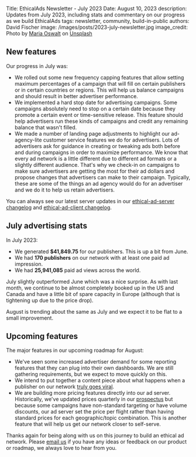 Title: EthicalAds Newsletter - July 2023
Date: August 10, 2023
description: Updates from July 2023, including stats and commentary on our progress as we build EthicalAds
tags: newsletter, community, build-in-public
authors: David Fischer
image: /images/posts/2023-july-newsletter.jpg
image_credit: <span>Photo by <a href="https://unsplash.com/@mcoswalt?utm_source=unsplash&utm_medium=referral&utm_content=creditCopyText">Maria Oswalt</a> on <a href="https://unsplash.com/photos/ns5Valsrpho?utm_source=unsplash&utm_medium=referral&utm_content=creditCopyText">Unsplash</a></span>



## New features

Our progress in July was:

* We rolled out some new frequency capping features that allow
  setting maximum percentages of a campaign that will fill
  on certain publishers or in certain countries or regions.
  This will help us balance campaigns and should result in better advertiser performance.
* We implemented a hard stop date for advertising campaigns.
  Some campaigns absolutely need to stop on a certain date
  because they promote a certain event or time-sensitive release.
  This feature should help advertisers run these kinds of campaigns
  and credit any remaining balance that wasn't filled.
* We made a number of landing page adjustments to highlight
  our ad-agency-lite customer service features we do for advertisers.
  Lots of advertisers ask for guidance in creating or tweaking ads
  both before and during campaigns in order to maximize performance.
  We know that every ad network is a little different due to different ad formats or a slightly different audience.
  That's why we check-in on campaigns to make sure advertisers are getting the most for their ad dollars
  and propose changes that advertisers can make to their campaign.
  Typically, these are some of the things an ad agency would do for an advertiser
  and we do it to help us retain advertisers.

You can always see our latest server updates in our
[ethical-ad-server changelog](https://ethical-ad-server.readthedocs.io/en/latest/developer/changelog.html)
and [ethical-ad-client changelog](https://ethical-ad-client.readthedocs.io/en/latest/changelog.html).


## July advertising stats

[comment]: https://server.ethicalads.io/publisher/all/report/?start_date=2023-07-01&end_date=2023-07-31

In July 2023:

* We generated **$41,849.75** for our publishers. This is up a bit from June.
* We had **170 publishers** on our network with at least one paid ad impression.
* We had **25,941,085** paid ad views across the world.

July slightly outperformed June which was a nice surprise.
As with last month, we continue to be almost completely booked up in the US and Canada
and have a little bit of spare capacity in Europe (although that is tightening up due to the price drop).

August is trending about the same as July and we expect it to be flat to a small improvement.


## Upcoming features

The major features in our upcoming roadmap for August:

* We've seen some increased advertiser demand for some reporting features
  that they can plug into their own dashboards.
  We are still gathering requirements, but we expect to move quickly on this.
* We intend to put together a content piece about what happens
  when a publisher on our network [truly goes viral](https://twitter.com/ethicaladsio/status/1626239820891832327).
* We are building more pricing features directly into our ad server.
  Historically, we've updated prices quarterly in our
  [prospectus]({static}/prospectus/ethicalads-advertiser-prospectus.pdf)
  but because some campaigns have non-standard targeting or have volume discounts,
  our ad server set the price per flight
  rather than having standard prices for each geographic/topic combination.
  This is another feature that will help us get our network closer to self-serve.


Thanks again for being along with us on this journey to build an ethical ad network.
Please [email us](mailto:ads@ethicalads.io) if you have any ideas or feedback on our product or roadmap,
we always love to hear from you.
